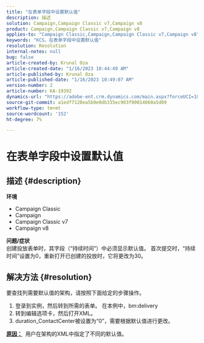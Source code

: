 ```yaml
---
title: "在表单字段中设置默认值"
description: 描述
solution: Campaign,Campaign Classic v7,Campaign v8
product: Campaign,Campaign Classic v7,Campaign v8
applies-to: "Campaign Classic,Campaign,Campaign Classic v7,Campaign v8"
keywords: "KCS，在表单字段中设置默认值"
resolution: Resolution
internal-notes: null
bug: false
article-created-by: Krunal Oza
article-created-date: "1/16/2023 10:44:49 AM"
article-published-by: Krunal Oza
article-published-date: "1/16/2023 10:49:07 AM"
version-number: 2
article-number: KA-19392
dynamics-url: "https://adobe-ent.crm.dynamics.com/main.aspx?forceUCI=1&pagetype=entityrecord&etn=knowledgearticle&id=51a035cc-8a95-ed11-aad1-6045bd006793"
source-git-commit: a1edf7120ea5b9e0db335ec903f90014060a5d09
workflow-type: tm+mt
source-wordcount: '152'
ht-degree: 7%

---
```


# 在表单字段中设置默认值

## 描述 {#description}

<b>环境</b>
- Campaign Classic
- Campaign
- Campaign Classic v7
- Campaign v8



<b>问题/症状</b><br>创建投放表单时，其字段（“持续时间”）中必须显示默认值。 首次提交时，“持续时间”设置为0，重新打开已创建的投放时，它将更改为30。

## 解决方法 {#resolution}


要查找列需要默认值的架构，请按照下面给定的步骤操作。

1. 登录到实例，然后转到所需的表单。 在本例中，bm:delivery
2. 转到编辑选项卡，然后打开XML。
3. duration_ContactCenter被设置为“0”，需要根据默认值进行更改。




<b><u>原因：</u></b>  用户在架构的XML中指定了不同的默认值。
